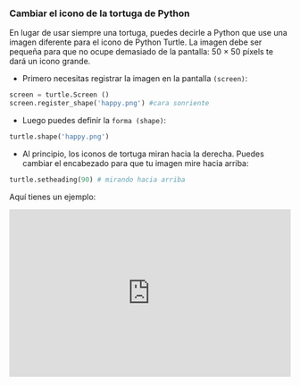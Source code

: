 ### Cambiar el icono de la tortuga de Python

En lugar de usar siempre una tortuga, puedes decirle a Python que use una imagen diferente para el icono de Python Turtle. La imagen debe ser pequeña para que no ocupe demasiado de la pantalla: 50 × 50 píxels te dará un icono grande.

+ Primero necesitas registrar la imagen en la pantalla `(screen)`:

```python
screen = turtle.Screen ()
screen.register_shape('happy.png') #cara sonriente 
```

+ Luego puedes definir la `forma (shape)`:

```python
turtle.shape('happy.png')
```

+ Al principio, los iconos de tortuga miran hacia la derecha. Puedes cambiar el encabezado para que tu imagen mire hacia arriba:

```python
turtle.setheading(90) # mirando hacia arriba
```

Aquí tienes un ejemplo: 

<iframe src="https://trinket.io/embed/python/5f68ef3fd7?start=result" width="100%" height="300" frameborder="0" marginwidth="0" marginheight="0" allowfullscreen mark="crwd-mark"></iframe>
